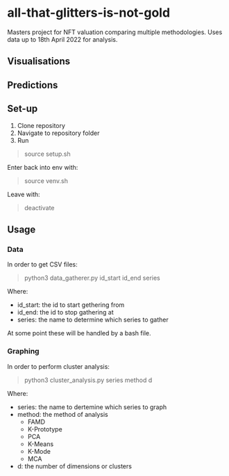 # all-that-glitters-is-not-gold
Masters project for NFT valuation comparing multiple methodologies.
Uses data up to 18th April 2022 for analysis.

## Visualisations

## Predictions

## Set-up
1. Clone repository
2. Navigate to repository folder
3. Run
> source setup.sh

Enter back into env with:
> source venv.sh

Leave with:
> deactivate

## Usage
### Data
In order to get CSV files:
> python3 data_gatherer.py id_start id_end series

Where:
- id_start: the id to start gethering from
- id_end: the id to stop gathering at
- series: the name to determine which series to gather

At some point these will be handled by a bash file.

### Graphing
In order to perform cluster analysis:
> python3 cluster_analysis.py series method d

Where:
- series: the name to dertemine which series to graph
- method: the method of analysis
    - FAMD
    - K-Prototype
    - PCA
    - K-Means
    - K-Mode
    - MCA
- d: the number of dimensions or clusters